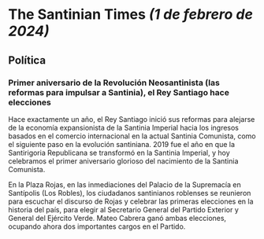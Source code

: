 # The Santinian Times _(1 de febrero de 2024)_

## Política

### Primer aniversario de la Revolución Neosantinista (las reformas para impulsar a Santinia), el Rey Santiago hace elecciones

Hace exactamente un año, el Rey Santiago inició sus reformas para alejarse de la economía expansionista de la
Santinia Imperial hacia los ingresos basados en el comercio internacional en la actual Santinia Comunista, como el siguiente
paso en la evolución santiniana. 2019 fue el año en que la Santirigoria Republicana se transformó en la Santinia Imperial,
y hoy celebramos el primer aniversario glorioso del nacimiento de la Santinia Comunista.

En la Plaza Rojas, en las inmediaciones del Palacio de la Supremacía en Santípolis (Los Robles), los ciudadanos santinianos
roblenses se reunieron para escuchar el discurso de Rojas y celebrar las primeras elecciones en la historia del país, para
elegir al Secretario General del Partido Exterior y General del Ejército Verde. Mateo Cabrera ganó ambas elecciones, ocupando
ahora dos importantes cargos en el Partido.
